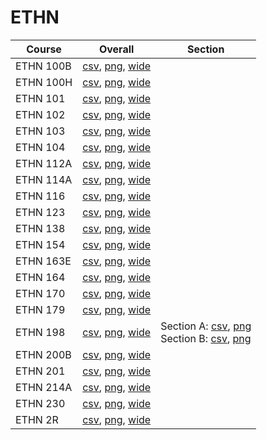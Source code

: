 # ETHN

| Course | Overall | Section |
| ------ | ------- | ------- |
| ETHN 100B | [csv](https://github.com/UCSD-Historical-Enrollment-Data/2024Winter/blob/main/overall/ETHN%20100B.csv), [png](https://raw.githubusercontent.com/UCSD-Historical-Enrollment-Data/2024Winter/main/plot_overall/ETHN%20100B.png), [wide](https://raw.githubusercontent.com/UCSD-Historical-Enrollment-Data/2024Winter/main/plot_overall_wide/ETHN%20100B.png) |  |
| ETHN 100H | [csv](https://github.com/UCSD-Historical-Enrollment-Data/2024Winter/blob/main/overall/ETHN%20100H.csv), [png](https://raw.githubusercontent.com/UCSD-Historical-Enrollment-Data/2024Winter/main/plot_overall/ETHN%20100H.png), [wide](https://raw.githubusercontent.com/UCSD-Historical-Enrollment-Data/2024Winter/main/plot_overall_wide/ETHN%20100H.png) |  |
| ETHN 101 | [csv](https://github.com/UCSD-Historical-Enrollment-Data/2024Winter/blob/main/overall/ETHN%20101.csv), [png](https://raw.githubusercontent.com/UCSD-Historical-Enrollment-Data/2024Winter/main/plot_overall/ETHN%20101.png), [wide](https://raw.githubusercontent.com/UCSD-Historical-Enrollment-Data/2024Winter/main/plot_overall_wide/ETHN%20101.png) |  |
| ETHN 102 | [csv](https://github.com/UCSD-Historical-Enrollment-Data/2024Winter/blob/main/overall/ETHN%20102.csv), [png](https://raw.githubusercontent.com/UCSD-Historical-Enrollment-Data/2024Winter/main/plot_overall/ETHN%20102.png), [wide](https://raw.githubusercontent.com/UCSD-Historical-Enrollment-Data/2024Winter/main/plot_overall_wide/ETHN%20102.png) |  |
| ETHN 103 | [csv](https://github.com/UCSD-Historical-Enrollment-Data/2024Winter/blob/main/overall/ETHN%20103.csv), [png](https://raw.githubusercontent.com/UCSD-Historical-Enrollment-Data/2024Winter/main/plot_overall/ETHN%20103.png), [wide](https://raw.githubusercontent.com/UCSD-Historical-Enrollment-Data/2024Winter/main/plot_overall_wide/ETHN%20103.png) |  |
| ETHN 104 | [csv](https://github.com/UCSD-Historical-Enrollment-Data/2024Winter/blob/main/overall/ETHN%20104.csv), [png](https://raw.githubusercontent.com/UCSD-Historical-Enrollment-Data/2024Winter/main/plot_overall/ETHN%20104.png), [wide](https://raw.githubusercontent.com/UCSD-Historical-Enrollment-Data/2024Winter/main/plot_overall_wide/ETHN%20104.png) |  |
| ETHN 112A | [csv](https://github.com/UCSD-Historical-Enrollment-Data/2024Winter/blob/main/overall/ETHN%20112A.csv), [png](https://raw.githubusercontent.com/UCSD-Historical-Enrollment-Data/2024Winter/main/plot_overall/ETHN%20112A.png), [wide](https://raw.githubusercontent.com/UCSD-Historical-Enrollment-Data/2024Winter/main/plot_overall_wide/ETHN%20112A.png) |  |
| ETHN 114A | [csv](https://github.com/UCSD-Historical-Enrollment-Data/2024Winter/blob/main/overall/ETHN%20114A.csv), [png](https://raw.githubusercontent.com/UCSD-Historical-Enrollment-Data/2024Winter/main/plot_overall/ETHN%20114A.png), [wide](https://raw.githubusercontent.com/UCSD-Historical-Enrollment-Data/2024Winter/main/plot_overall_wide/ETHN%20114A.png) |  |
| ETHN 116 | [csv](https://github.com/UCSD-Historical-Enrollment-Data/2024Winter/blob/main/overall/ETHN%20116.csv), [png](https://raw.githubusercontent.com/UCSD-Historical-Enrollment-Data/2024Winter/main/plot_overall/ETHN%20116.png), [wide](https://raw.githubusercontent.com/UCSD-Historical-Enrollment-Data/2024Winter/main/plot_overall_wide/ETHN%20116.png) |  |
| ETHN 123 | [csv](https://github.com/UCSD-Historical-Enrollment-Data/2024Winter/blob/main/overall/ETHN%20123.csv), [png](https://raw.githubusercontent.com/UCSD-Historical-Enrollment-Data/2024Winter/main/plot_overall/ETHN%20123.png), [wide](https://raw.githubusercontent.com/UCSD-Historical-Enrollment-Data/2024Winter/main/plot_overall_wide/ETHN%20123.png) |  |
| ETHN 138 | [csv](https://github.com/UCSD-Historical-Enrollment-Data/2024Winter/blob/main/overall/ETHN%20138.csv), [png](https://raw.githubusercontent.com/UCSD-Historical-Enrollment-Data/2024Winter/main/plot_overall/ETHN%20138.png), [wide](https://raw.githubusercontent.com/UCSD-Historical-Enrollment-Data/2024Winter/main/plot_overall_wide/ETHN%20138.png) |  |
| ETHN 154 | [csv](https://github.com/UCSD-Historical-Enrollment-Data/2024Winter/blob/main/overall/ETHN%20154.csv), [png](https://raw.githubusercontent.com/UCSD-Historical-Enrollment-Data/2024Winter/main/plot_overall/ETHN%20154.png), [wide](https://raw.githubusercontent.com/UCSD-Historical-Enrollment-Data/2024Winter/main/plot_overall_wide/ETHN%20154.png) |  |
| ETHN 163E | [csv](https://github.com/UCSD-Historical-Enrollment-Data/2024Winter/blob/main/overall/ETHN%20163E.csv), [png](https://raw.githubusercontent.com/UCSD-Historical-Enrollment-Data/2024Winter/main/plot_overall/ETHN%20163E.png), [wide](https://raw.githubusercontent.com/UCSD-Historical-Enrollment-Data/2024Winter/main/plot_overall_wide/ETHN%20163E.png) |  |
| ETHN 164 | [csv](https://github.com/UCSD-Historical-Enrollment-Data/2024Winter/blob/main/overall/ETHN%20164.csv), [png](https://raw.githubusercontent.com/UCSD-Historical-Enrollment-Data/2024Winter/main/plot_overall/ETHN%20164.png), [wide](https://raw.githubusercontent.com/UCSD-Historical-Enrollment-Data/2024Winter/main/plot_overall_wide/ETHN%20164.png) |  |
| ETHN 170 | [csv](https://github.com/UCSD-Historical-Enrollment-Data/2024Winter/blob/main/overall/ETHN%20170.csv), [png](https://raw.githubusercontent.com/UCSD-Historical-Enrollment-Data/2024Winter/main/plot_overall/ETHN%20170.png), [wide](https://raw.githubusercontent.com/UCSD-Historical-Enrollment-Data/2024Winter/main/plot_overall_wide/ETHN%20170.png) |  |
| ETHN 179 | [csv](https://github.com/UCSD-Historical-Enrollment-Data/2024Winter/blob/main/overall/ETHN%20179.csv), [png](https://raw.githubusercontent.com/UCSD-Historical-Enrollment-Data/2024Winter/main/plot_overall/ETHN%20179.png), [wide](https://raw.githubusercontent.com/UCSD-Historical-Enrollment-Data/2024Winter/main/plot_overall_wide/ETHN%20179.png) |  |
| ETHN 198 | [csv](https://github.com/UCSD-Historical-Enrollment-Data/2024Winter/blob/main/overall/ETHN%20198.csv), [png](https://raw.githubusercontent.com/UCSD-Historical-Enrollment-Data/2024Winter/main/plot_overall/ETHN%20198.png), [wide](https://raw.githubusercontent.com/UCSD-Historical-Enrollment-Data/2024Winter/main/plot_overall_wide/ETHN%20198.png) | Section A: [csv](https://github.com/UCSD-Historical-Enrollment-Data/2024Winter/blob/main/section/ETHN%20198_A.csv), [png](https://raw.githubusercontent.com/UCSD-Historical-Enrollment-Data/2024Winter/main/plot_section/ETHN%20198_A.png)<br>Section B: [csv](https://github.com/UCSD-Historical-Enrollment-Data/2024Winter/blob/main/section/ETHN%20198_B.csv), [png](https://raw.githubusercontent.com/UCSD-Historical-Enrollment-Data/2024Winter/main/plot_section/ETHN%20198_B.png) |
| ETHN 200B | [csv](https://github.com/UCSD-Historical-Enrollment-Data/2024Winter/blob/main/overall/ETHN%20200B.csv), [png](https://raw.githubusercontent.com/UCSD-Historical-Enrollment-Data/2024Winter/main/plot_overall/ETHN%20200B.png), [wide](https://raw.githubusercontent.com/UCSD-Historical-Enrollment-Data/2024Winter/main/plot_overall_wide/ETHN%20200B.png) |  |
| ETHN 201 | [csv](https://github.com/UCSD-Historical-Enrollment-Data/2024Winter/blob/main/overall/ETHN%20201.csv), [png](https://raw.githubusercontent.com/UCSD-Historical-Enrollment-Data/2024Winter/main/plot_overall/ETHN%20201.png), [wide](https://raw.githubusercontent.com/UCSD-Historical-Enrollment-Data/2024Winter/main/plot_overall_wide/ETHN%20201.png) |  |
| ETHN 214A | [csv](https://github.com/UCSD-Historical-Enrollment-Data/2024Winter/blob/main/overall/ETHN%20214A.csv), [png](https://raw.githubusercontent.com/UCSD-Historical-Enrollment-Data/2024Winter/main/plot_overall/ETHN%20214A.png), [wide](https://raw.githubusercontent.com/UCSD-Historical-Enrollment-Data/2024Winter/main/plot_overall_wide/ETHN%20214A.png) |  |
| ETHN 230 | [csv](https://github.com/UCSD-Historical-Enrollment-Data/2024Winter/blob/main/overall/ETHN%20230.csv), [png](https://raw.githubusercontent.com/UCSD-Historical-Enrollment-Data/2024Winter/main/plot_overall/ETHN%20230.png), [wide](https://raw.githubusercontent.com/UCSD-Historical-Enrollment-Data/2024Winter/main/plot_overall_wide/ETHN%20230.png) |  |
| ETHN 2R | [csv](https://github.com/UCSD-Historical-Enrollment-Data/2024Winter/blob/main/overall/ETHN%202R.csv), [png](https://raw.githubusercontent.com/UCSD-Historical-Enrollment-Data/2024Winter/main/plot_overall/ETHN%202R.png), [wide](https://raw.githubusercontent.com/UCSD-Historical-Enrollment-Data/2024Winter/main/plot_overall_wide/ETHN%202R.png) |  |
